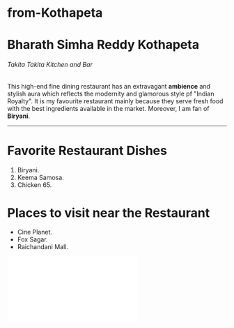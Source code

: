 # from-Kothapeta
# Bharath Simha Reddy Kothapeta
###### Takita Takita Kitchen and Bar
This  high-end fine dining restaurant has an extravagant **ambience** and stylish aura which reflects the modernity and glamorous style pf "Indian Royalty". It is my favourite restaurant mainly because they serve fresh food with the best ingredients available in the market. Moreover, I am fan of **Biryani**.

------------------------------------------------------------------------------------------------------------------------------------------

# Favorite Restaurant Dishes

1. Biryani.
2. Keema Samosa.
3. Chicken 65.

# Places to visit near the Restaurant

* Cine Planet.
* Fox Sagar.
* Raichandani Mall.

![mymedia](MyMedia.md)